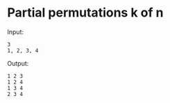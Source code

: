 # Partial permutations k of n

Input:
```
3
1, 2, 3, 4
```

Output:
```
1 2 3
1 2 4
1 3 4
2 3 4
```

